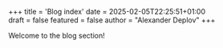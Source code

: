 +++
title = 'Blog index'
date = 2025-02-05T22:25:51+01:00  
draft = false
featured = false
author = "Alexander Deplov"
+++

Welcome to the blog section!